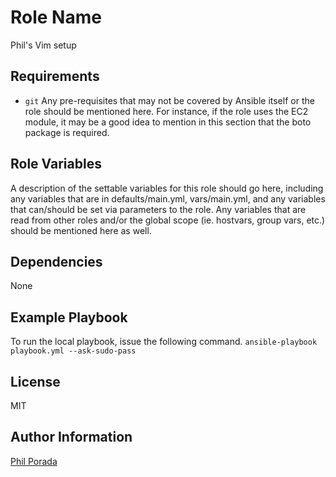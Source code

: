 Role Name
=========
Phil's Vim setup

Requirements
------------

* `git`
Any pre-requisites that may not be covered by Ansible itself or the role should be mentioned here. For instance, if the role uses the EC2 module, it may be a good idea to mention in this section that the boto package is required.

Role Variables
--------------

A description of the settable variables for this role should go here, including any variables that are in defaults/main.yml, vars/main.yml, and any variables that can/should be set via parameters to the role. Any variables that are read from other roles and/or the global scope (ie. hostvars, group vars, etc.) should be mentioned here as well.

Dependencies
------------

None


Example Playbook
----------------

To run the local playbook, issue the following command.
`ansible-playbook playbook.yml --ask-sudo-pass`

License
-------

MIT

Author Information
------------------
[Phil Porada](https://philporada.com)
